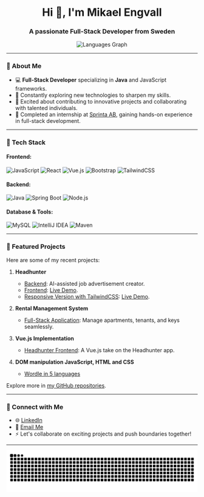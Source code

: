 <h1 align="center">Hi 👋, I'm Mikael Engvall</h1>
<h3 align="center">A passionate Full-Stack Developer from Sweden</h3>

<p align="center">
  <img src="https://github-readme-stats.vercel.app/api/top-langs?username=MikaelEngvall&locale=en&hide_title=false&layout=compact&card_width=320&langs_count=5&theme=dracula&hide_border=false" alt="Languages Graph" height="150"/>
</p>

---

### 🌟 About Me

- 💻 **Full-Stack Developer** specializing in **Java** and JavaScript frameworks.
- 🌱 Constantly exploring new technologies to sharpen my skills.
- 🚀 Excited about contributing to innovative projects and collaborating with talented individuals.
- 🏢 Completed an internship at [Sprinta AB](https://sprinta.se), gaining hands-on experience in full-stack development.

---

### 💼 Tech Stack

#### Frontend:
![JavaScript](https://img.shields.io/badge/-JavaScript-F7DF1E?style=flat-square&logo=javascript&logoColor=black) ![React](https://img.shields.io/badge/-React-61DAFB?style=flat-square&logo=react&logoColor=black) ![Vue.js](https://img.shields.io/badge/-Vue.js-4FC08D?style=flat-square&logo=vue.js&logoColor=white) ![Bootstrap](https://img.shields.io/badge/-Bootstrap-7952B3?style=flat-square&logo=bootstrap&logoColor=white) ![TailwindCSS](https://img.shields.io/badge/-TailwindCSS-38B2AC?style=flat-square&logo=tailwind-css&logoColor=white)

#### Backend:
![Java](https://img.shields.io/badge/-Java-007396?style=flat-square&logo=java&logoColor=white) ![Spring Boot](https://img.shields.io/badge/-Spring%20Boot-6DB33F?style=flat-square&logo=spring-boot&logoColor=white) ![Node.js](https://img.shields.io/badge/-Node.js-339933?style=flat-square&logo=node.js&logoColor=white)

#### Database & Tools:
![MySQL](https://img.shields.io/badge/-MySQL-4479A1?style=flat-square&logo=mysql&logoColor=white) ![IntelliJ IDEA](https://img.shields.io/badge/-IntelliJ%20IDEA-000000?style=flat-square&logo=intellij-idea&logoColor=white) ![Maven](https://img.shields.io/badge/-Maven-C71A36?style=flat-square&logo=apache-maven&logoColor=white)

---

### 📂 Featured Projects

Here are some of my recent projects:

1. **Headhunter**  
   - [Backend](https://github.com/MikaelEngvall/headhunter-backend): AI-assisted job advertisement creator.  
   - [Frontend](https://github.com/MikaelEngvall/headhunter-frontend): [Live Demo](https://headhunter-frontend.onrender.com).  
   - [Responsive Version with TailwindCSS](https://github.com/MikaelEngvall/HeadhunterTailwindCSS): [Live Demo](https://headhuntertailwindcss.onrender.com/).

2. **Rental Management System**  
   - [Full-Stack Application](https://systemet.netlify.app): Manage apartments, tenants, and keys seamlessly.

3. **Vue.js Implementation**  
   - [Headhunter Frontend](https://github.com/MikaelEngvall/vue-headhunter-init): A Vue.js take on the Headhunter app.

4. **DOM manipulation JavaScript, HTML and CSS**  
   - [Wordle in 5 languages](https://mikaelengvall.github.io/Wordle/)


Explore more in [my GitHub repositories](https://github.com/MikaelEngvall).

---

### 🤝 Connect with Me

- 🌐 [LinkedIn](https://www.linkedin.com/in/mikaelengvall/)
- 📧 [Email Me](mailto:mikael.engvall.me@gmail.com)
- ⚡ Let's collaborate on exciting projects and push boundaries together!

---

<p align="center">
  <img src="https://raw.githubusercontent.com/MikaelEngvall/MikaelEngvall/output/snake.svg" alt="Snake animation"/>
</p>
